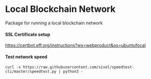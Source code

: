 # Local Blockchain Network
Package for running a local blockchain network

#### SSL Certificate setup
https://certbot.eff.org/instructions?ws=webproduct&os=ubuntufocal
#### Test network speed
```curl -s https://raw.githubusercontent.com/sivel/speedtest-cli/master/speedtest.py | python3 -```
